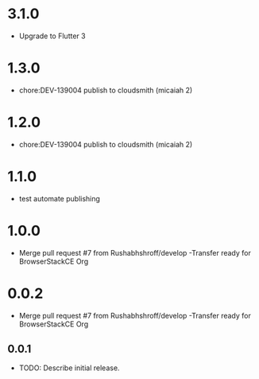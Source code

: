 # 3.1.0

- Upgrade to Flutter 3

# 1.3.0

- chore:DEV-139004 publish to cloudsmith (micaiah 2)

# 1.2.0

- chore:DEV-139004 publish to cloudsmith (micaiah 2)

# 1.1.0

- test automate publishing

# 1.0.0

- Merge pull request #7 from Rushabhshroff/develop
-Transfer ready for BrowserStackCE Org

# 0.0.2

- Merge pull request #7 from Rushabhshroff/develop
-Transfer ready for BrowserStackCE Org

## 0.0.1

* TODO: Describe initial release.